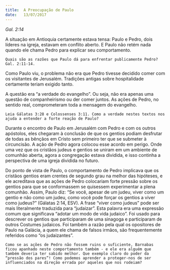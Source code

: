 ```yaml
---
title:  A Preocupação de Paulo
date:   13/07/2017
---
```


_Gal. 2:14_

A situação em Antioquia certamente estava tensa: Paulo e Pedro, dois líderes na igreja, estavam em conflito aberto. E Paulo não retém nada quando ele chama Pedro para explicar seu comportamento.

`Quais são as razões que Paulo dá para enfrentar publicamente Pedro? Gal. 2:11-14.`

Como Paulo viu, o problema não era que Pedro tivesse decidido comer com os visitantes de Jerusalém. Tradições antigas sobre hospitalidade certamente teriam exigido tanto.

A questão era “a verdade do evangelho”. Ou seja, não era apenas uma questão de companheirismo ou der comer juntos. As ações de Pedro, no sentido real, comprometeram toda a mensagem do evangelho.

`Leia Gálatas 3:28 e Colossenses 3:11. Como a verdade nestes textos nos ajuda a entender a forte reação de Paulo?`

Durante o encontro de Paulo em Jerusalém com Pedro e com os outros apóstolos, eles chegaram à conclusão de que os gentios podiam desfrutar de todas as bênçãos em Cristo sem primeiro ter que se submeter à circuncisão. A ação de Pedro agora colocou esse acordo em perigo. Onde uma vez que os cristãos judeus e gentios se uniram em um ambiente de comunhão aberta, agora a congregação estava dividida, e isso continha a perspectiva de uma igreja dividida no futuro.

Do ponto de vista de Paulo, o comportamento de Pedro implicava que os cristãos gentios eram crentes de segundo grau na melhor das hipóteses, e ele acreditava que as ações de Pedro colocariam forte pressão sobre os gentios para que se conformassem se quisessem experimentar a plena comunhão. Assim, Paulo diz: “Se você, apesar de um judeu, viver como um gentio e não como um judeu, como você pode forçar os gentios a viver como judeus?” (Gálatas 2:14, ESV). A frase “viver como judeus” pode ser mais literalmente traduzida para “judaizar”. Esta palavra era uma expressão comum que significava “adotar um modo de vida judaico”. Foi usado para descrever os gentios que participaram de uma sinagoga e participaram de outros Costumes judaicos. Foi também a razão pela qual os opositores de Paulo na Galácia, a quem ele chama de falsos irmãos, são frequentemente referidos como “os judaizantes”.

`Como se as ações de Pedro não fossem ruins o suficiente, Barnabas ficou apanhado neste comportamento também - e ele era alguém que também deveria ter sabido melhor. Que exemplo claro do poder da “pressão dos pares”! Como podemos aprender a proteger-nos de ser influenciados na direção errada por aqueles que nos rodeiam?`
